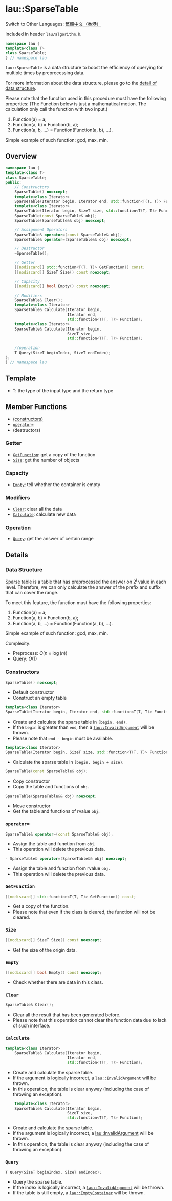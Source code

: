 # lau::SparseTable

Switch to Other Languages: [繁體中文（香港）](sparse_table_zh.md)

Included in header `lau/algorithm.h`.

```c++
namespace lau {
template<class T>
class SparseTable;
} // namespace lau
```

`lau::SparseTable` is a data structure to boost the efficiency of querying
for multiple times by preprocessing data.

For more information about the data structure, please go to the
[detail of data structure](#DataStructure).

Please note that the function used in this procedure must have the following
properties: (The Function below is just a mathematical motion. The calculation
only call the function with two input.)
1. Function(a) = a;
2. Function(a, b) = Function(b, a);
3. Function(a, b, ...) = Function(Function(a, b), ...).

Simple example of such function: gcd, max, min.

## Overview
```c++
namespace lau {
template<class T>
class SparseTable;
public:
    // Constructors
    SparseTable() noexcept;
    template<class Iterator>
    SparseTable(Iterator begin, Iterator end, std::function<T(T, T)> Function);
    template<class Iterator>
    SparseTable(Iterator begin, SizeT size, std::function<T(T, T)> Function);
    SparseTable(const SparseTable& obj);
    SparseTable(SparseTable&& obj) noexcept;

    // Assignment Operators
    SparseTable& operator=(const SparseTable& obj);
    SparseTable& operator=(SparseTable&& obj) noexcept;

    // Destructor
    ~SparseTable();

    // Getter
    [[nodiscard]] std::function<T(T, T)> GetFunction() const;
    [[nodiscard]] SizeT Size() const noexcept;

    // Capacity
    [[nodiscard]] bool Empty() const noexcept;

    // Modifiers
    SparseTable& Clear();
    template<class Iterator>
    SparseTable& Calculate(Iterator begin,
                           Iterator end,
                           std::function<T(T, T)> Function);
    template<class Iterator>
    SparseTable& Calculate(Iterator begin,
                           SizeT size,
                           std::function<T(T, T)> Function);
    
    //operation
    T Query(SizeT beginIndex, SizeT endIndex);
};
} // namespace lau
```
## Template
- `T`: the type of the input type and the return type

## Member Functions
- [(constructors)](#Constructors)
- [`operator=`](#operator=)
- (destructors)

### Getter
- [`GetFunction`](#GetFunction): get a copy of the function
- [`Size`](#Size): get the number of objects

### Capacity
- [`Empty`](#Empty): tell whether the container is empty

### Modifiers
- [`Clear`](#Clear): clear all the data
- [`Calculate`](#Calculate): calculate new data

### Operation
- [`Query`](#Query): get the answer of certain range

## Details
### <span id="DataStructure">Data Structure</span>
Sparse table is a table that has preprocessed the answer on $2^i$ value in
each level.  Therefore, we can only calculate the answer of the prefix and
suffix that can cover the range.

To meet this feature, the function must have the following properties:
1. Function(a) = a;
2. Function(a, b) = Function(b, a);
3. Function(a, b, ...) = Function(Function(a, b), ...).

Simple example of such function: gcd, max, min.

Complexity:
- Preprocess: $O(n \times \log (n))$
- Query: $O(1)$

### <span id="Constructors">Constructors</span>
```c++
SparseTable() noexcept;
```
- Default constructor
- Construct an empty table

```c++
template<class Iterator>
SparseTable(Iterator begin, Iterator end, std::function<T(T, T)> Function);
```
- Create and calculate the sparse table in `[begin, end)`.
- If the `begin` is greater than `end`, then a
  [`lau::InvalidArgument`](exception_en.md) will be thrown.
- Please note that `end - begin` must be available.

```c++
template<class Iterator>
SparseTable(Iterator begin, SizeT size, std::function<T(T, T)> Function);
```
- Calculate the sparse table in `[begin, begin + size)`.

```c++
SparseTable(const SparseTable& obj);
```
- Copy constructor
- Copy the table and functions of `obj`.

```c++
SparseTable(SparseTable&& obj) noexcept;
```
- Move constructor
- Get the table and functions of rvalue `obj`.

### <span id="operator=">`operator=`</span>

```c++
SparseTable& operator=(const SparseTable& obj);
```
- Assign the table and function from `obj`.
- This operation will delete the previous data.

```c++
- SparseTable& operator=(SparseTable&& obj) noexcept;
```
- Assign the table and function from rvalue `obj`.
- This operation will delete the previous data.

### <span id="GetFunction">`GetFunction`</span>
```c++
[[nodiscard]] std::function<T(T, T)> GetFunction() const;
```
- Get a copy of the function.
- Please note that even if the class is cleared, the function will not
  be cleared.

### <span id="Size">`Size`</span>
```c++
[[nodiscard]] SizeT Size() const noexcept;
```
- Get the size of the origin data.

### <span id="Empty">`Empty`</span>
```c++
[[nodiscard]] bool Empty() const noexcept;
```
- Check whether there are data in this class.

### <span id="Clear">`Clear`</span>
```c++
SparseTable& Clear();
```
- Clear all the result that has been generated before.
- Please note that this operation cannot clear the function data due to lack
  of such interface.

### <span id="Calculate">`Calculate`</span>
```c++
template<class Iterator>
    SparseTable& Calculate(Iterator begin,
                           Iterator end,
                           std::function<T(T, T)> Function);
```
- Create and calculate the sparse table.
- If the argument is logically incorrect, a
  [`lau::InvalidArgument`](exception_en.md) will be thrown.
- In this operation, the table is clear anyway (including the case of throwing
  an exception).

```c++
    template<class Iterator>
    SparseTable& Calculate(Iterator begin,
                           SizeT size,
                           std::function<T(T, T)> Function);
```
- Create and calculate the sparse table.
- If the argument is logically incorrect, a
  [lau::InvalidArgument](exception_en.md) will be thrown.
- In this operation, the table is clear anyway (including the case of throwing
  an exception).

### <span id="Query">`Query`</span>
```c++
T Query(SizeT beginIndex, SizeT endIndex);
```
- Query the sparse table.
- If the index is logically incorrect, a
  [`lau::InvalidArgument`](exception_en.md) will be thrown.
- If the table is still empty, a [`lau::EmptyContainer`](exception_en.md)
   will be thrown.
